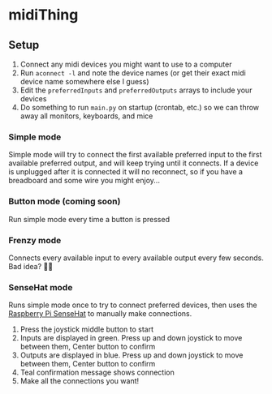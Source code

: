# midiThing

## Setup
1. Connect any midi devices you might want to use to a computer
2. Run `aconnect -l` and note the device names (or get their exact midi device name somewhere else I guess)
3. Edit the `preferredInputs` and `preferredOutputs` arrays to include your devices
4. Do something to run `main.py` on startup (crontab, etc.) so we can throw away all monitors, keyboards, and mice

### Simple mode
Simple mode will try to connect the first available preferred input to the first available preferred output, and will keep trying until it connects. 
If a device is unplugged after it is connected it will no reconnect, so if you have a breadboard and some wire you might enjoy...

### Button mode (coming soon)
Run simple mode every time a button is pressed

### Frenzy mode
Connects every available input to every available output every few seconds. Bad idea? 🤷‍♂️

### SenseHat mode
Runs simple mode once to try to connect preferred devices, then uses the [Raspberry Pi SenseHat](https://www.adafruit.com/product/2738) to manually make connections.
1. Press the joystick middle button to start
2. Inputs are displayed in green. Press up and down joystick to move between them, Center button to confirm
3. Outputs are displayed in blue. Press up and down joystick to move between them, Center button to confirm
4. Teal confirmation message shows connection
5. Make all the connections you want!
